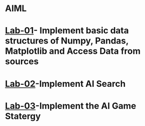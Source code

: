 # AIML
# [Lab-01](https://colab.research.google.com/drive/15i3A4bCRpsBfmXNu2L0lrmzqkWbH5JTr)- Implement basic data structures of Numpy, Pandas, Matplotlib and Access Data from sources
# [Lab-02](https://colab.research.google.com/drive/1WxdYSE-FpZvMWEb_JdRqkGNnDJwuAWFU#scrollTo=eeTz2UxVl76x)-Implement AI Search
# [Lab-03](https://colab.research.google.com/drive/180bh4z6zir_OMNMOFewcQOF2eXQhzzGW#scrollTo=Nf6MYl72OyVn)-Implement the AI Game Statergy
